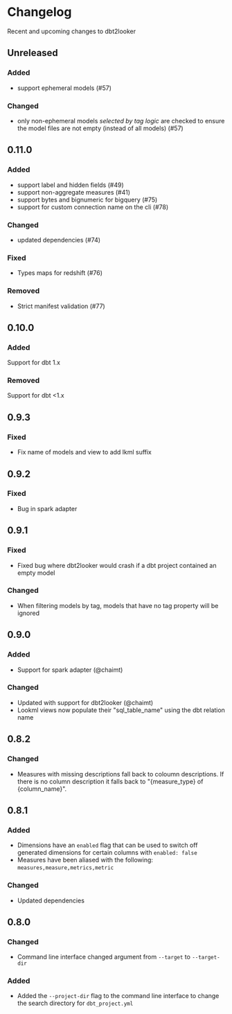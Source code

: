 # Changelog

Recent and upcoming changes to dbt2looker

## Unreleased
### Added
- support ephemeral models (#57)

### Changed
- only non-ephemeral models _selected by tag logic_ are checked to ensure the model files are not empty (instead of all models) (#57)

## 0.11.0
### Added
- support label and hidden fields (#49)
- support non-aggregate measures (#41)
- support bytes and bignumeric for bigquery (#75)
- support for custom connection name on the cli (#78)

### Changed
- updated dependencies (#74)

### Fixed
- Types maps for redshift (#76)

### Removed
- Strict manifest validation (#77)

## 0.10.0
### Added
Support for dbt 1.x

### Removed
Support for dbt <1.x

## 0.9.3
### Fixed
- Fix name of models and view to add lkml suffix

## 0.9.2
### Fixed
- Bug in spark adapter

## 0.9.1
### Fixed
- Fixed bug where dbt2looker would crash if a dbt project contained an empty model

### Changed
- When filtering models by tag, models that have no tag property will be ignored

## 0.9.0
### Added
- Support for spark adapter (@chaimt)

### Changed
- Updated with support for dbt2looker (@chaimt)
- Lookml views now populate their "sql_table_name" using the dbt relation name

## 0.8.2
### Changed
- Measures with missing descriptions fall back to coloumn descriptions. If there is no column description it falls back to "{measure_type} of {column_name}".

## 0.8.1
### Added
- Dimensions have an `enabled` flag that can be used to switch off generated dimensions for certain columns with `enabled: false`
- Measures have been aliased with the following: `measures,measure,metrics,metric`

### Changed
- Updated dependencies

## 0.8.0
### Changed
- Command line interface changed argument from `--target` to `--target-dir`

### Added
- Added the `--project-dir` flag to the command line interface to change the search directory for `dbt_project.yml`
